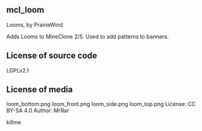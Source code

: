 mcl_loom
--------
Looms, by PrairieWind

Adds Looms to MineClone 2/5. Used to add patterns to banners.

License of source code
----------------------
LGPLv2.1

License of media
----------------

loom_bottom.png
loom_front.png
loom_side.png
loom_top.png
License: CC BY-SA 4.0
Author: MrRar

killme